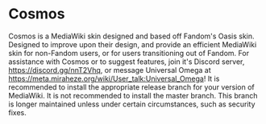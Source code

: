 # Cosmos 
Cosmos is a  MediaWiki skin designed and based off Fandom's Oasis skin. Designed to improve upon their design, and provide an efficient MediaWiki skin for non-Fandom users, or for users transitioning out of Fandom.
For assistance with Cosmos or to suggest features, join it's Discord server, https://discord.gg/nnT2Vhq, or message Universal Omega at https://meta.miraheze.org/wiki/User_talk:Universal_Omega!
It is recommended to install the appropriate release branch for your version of MediaWiki. It is not recommended to install the master branch. This branch is longer maintained unless under certain circumstances, such as security fixes.
